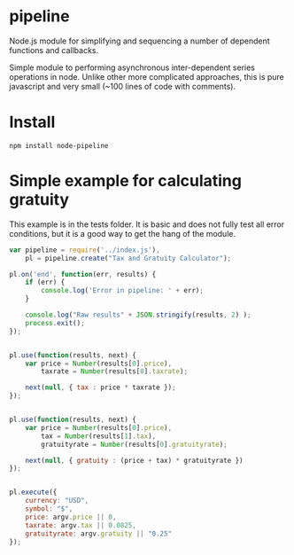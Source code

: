 pipeline
========

Node.js module for simplifying and sequencing a number of dependent functions and callbacks.

Simple module to performing asynchronous inter-dependent series operations in node.  Unlike other more complicated approaches, this is pure javascript and very small (~100 lines of code with comments).

# Install
```
npm install node-pipeline
```

# Simple example for calculating gratuity
This example is in the tests folder.  It is basic and does not fully test all error conditions, but it is a good way to get the hang of the module.

``` javascript
var pipeline = require('../index.js'),
	pl = pipeline.create("Tax and Gratuity Calculator");

pl.on('end', function(err, results) {
	if (err) {
		console.log('Error in pipeline: ' + err);
	}

	console.log("Raw results" + JSON.stringify(results, 2) );
	process.exit();
});


pl.use(function(results, next) {
	var price = Number(results[0].price),
		taxrate = Number(results[0].taxrate);

	next(null, { tax : price * taxrate });
});


pl.use(function(results, next) {
	var price = Number(results[0].price),
		tax = Number(results[1].tax),
		gratuityrate = Number(results[0].gratuityrate);

	next(null, { gratuity : (price + tax) * gratuityrate }) 
});


pl.execute({
	currency: "USD",
	symbol: "$",
	price: argv.price || 0,
	taxrate: argv.tax || 0.0825,
	gratuityrate: argv.gratuity || "0.25"
});
```